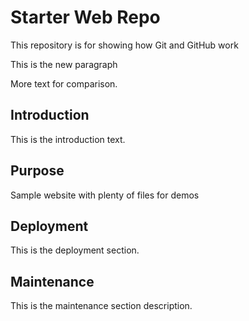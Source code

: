 # Starter Web Repo

This repository is for showing how Git and GitHub work

This is the new paragraph

More text for comparison.

## Introduction

This is the introduction text.

## Purpose

Sample website with plenty of files for demos

## Deployment 

This is the deployment section.

## Maintenance 

This is the maintenance section description.